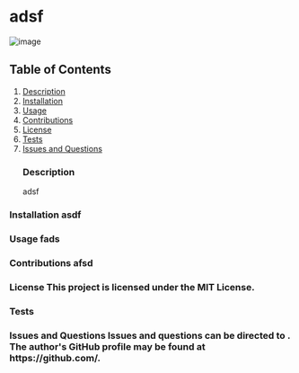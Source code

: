 # adsf

![image](https://img.shields.io/badge/license-MIT%20License-green)

## Table of Contents

1. <a href="#description">Description</a>
2. <a href="#installation">Installation</a>
3. <a href="#usage">Usage</a>
4. <a href="#contributions">Contributions</a>
5. <a href="#license">License</a>
6. <a href="#test">Tests</a>
7. <a href="#questions">Issues and Questions</a>
<br><h3 id='description'>Description</h3>
adsf

<h3 id='installation'>Installation
asdf

<h3 id='usage'>Usage
fads

<h3 id='contributions'>Contributions
afsd

<h3 id='license'>License
This project is licensed under the MIT License.

<h3 id='test'>Tests


<h3 id='questions'>Issues and Questions
Issues and questions can be directed to . The author's GitHub profile may be found at https://github.com/.